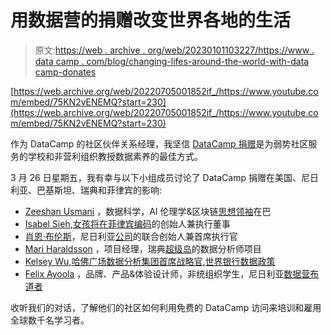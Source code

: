 # 用数据营的捐赠改变世界各地的生活

> 原文:[https://web . archive . org/web/20230101103227/https://www . data camp . com/blog/changing-lifes-around-the-world-with-data camp-donates](https://web.archive.org/web/20230101103227/https://www.datacamp.com/blog/changing-lives-around-the-world-with-datacamp-donates)

[https://web.archive.org/web/20220705001852if_/https://www.youtube.com/embed/75KN2vENEMQ?start=230](https://web.archive.org/web/20220705001852if_/https://www.youtube.com/embed/75KN2vENEMQ?start=230)

作为 DataCamp 的社区伙伴关系经理，我坚信 [DataCamp 捐赠](https://web.archive.org/web/20220705001852/https://www.datacamp.com/community/blog/datacamp-donates)是为弱势社区服务的学校和非营利组织教授数据素养的最佳方式。

3 月 26 日星期五，我有幸与以下小组成员讨论了 DataCamp 捐赠在美国、尼日利亚、巴基斯坦、瑞典和菲律宾的影响:

*   [Zeeshan Usmani](https://web.archive.org/web/20220705001852/https://www.linkedin.com/in/zusmani/) ，数据科学，AI 伦理学&区块链[思想领袖](https://web.archive.org/web/20220705001852/https://zeeshanusmani.com/)在巴
*   [Isabel Sieh](https://web.archive.org/web/20220705001852/https://www.linkedin.com/in/isabel-sieh-9b99a912a/),[女孩将在菲律宾编码](https://web.archive.org/web/20220705001852/https://www.girlswillcode.com/)的创始人兼执行董事
*   [肖恩·布伦斯](https://web.archive.org/web/20220705001852/https://www.linkedin.com/in/sean-burrowes/)，尼日利亚[公司](https://web.archive.org/web/20220705001852/https://ingressive.org/)的联合创始人兼首席执行官
*   [Mari Haraldsson](https://web.archive.org/web/20220705001852/https://www.linkedin.com/in/mariharaldsson?originalSubdomain=se) ，项目经理，瑞典[超级岛](https://web.archive.org/web/20220705001852/https://www.hyperisland.com/)的数据分析师项目
*   [Kelsey Wu](https://web.archive.org/web/20220705001852/https://www.linkedin.com/in/kelseyywu/),[哈佛广场数据分析集团首席战略官](https://web.archive.org/web/20220705001852/https://www.harvardanalytics.org/),[世界银行数据政策](https://web.archive.org/web/20220705001852/https://www.worldbank.org/en/home)
*   [Felix Ayoola](https://web.archive.org/web/20220705001852/https://www.linkedin.com/in/ayoolafelix/) ，品牌、产品&体验设计师，非统组织学生，尼日利亚[数据营布道者](https://web.archive.org/web/20220705001852/https://www.datacamp.com/community/blog/felix-ayoola)

收听我们的对话，了解他们的社区如何利用免费的 DataCamp 访问来培训和雇用全球数千名学习者。